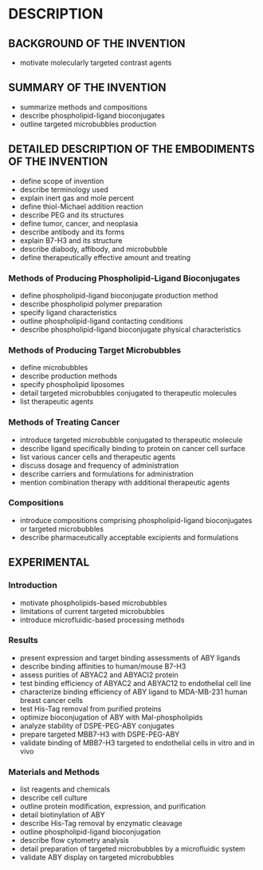 # DESCRIPTION

## BACKGROUND OF THE INVENTION

- motivate molecularly targeted contrast agents

## SUMMARY OF THE INVENTION

- summarize methods and compositions
- describe phospholipid-ligand bioconjugates
- outline targeted microbubbles production

## DETAILED DESCRIPTION OF THE EMBODIMENTS OF THE INVENTION

- define scope of invention
- describe terminology used
- explain inert gas and mole percent
- define thiol-Michael addition reaction
- describe PEG and its structures
- define tumor, cancer, and neoplasia
- describe antibody and its forms
- explain B7-H3 and its structure
- describe diabody, affibody, and microbubble
- define therapeutically effective amount and treating

### Methods of Producing Phospholipid-Ligand Bioconjugates

- define phospholipid-ligand bioconjugate production method
- describe phospholipid polymer preparation
- specify ligand characteristics
- outline phospholipid-ligand contacting conditions
- describe phospholipid-ligand bioconjugate physical characteristics

### Methods of Producing Target Microbubbles

- define microbubbles
- describe production methods
- specify phospholipid liposomes
- detail targeted microbubbles conjugated to therapeutic molecules
- list therapeutic agents

### Methods of Treating Cancer

- introduce targeted microbubble conjugated to therapeutic molecule
- describe ligand specifically binding to protein on cancer cell surface
- list various cancer cells and therapeutic agents
- discuss dosage and frequency of administration
- describe carriers and formulations for administration
- mention combination therapy with additional therapeutic agents

### Compositions

- introduce compositions comprising phospholipid-ligand bioconjugates or targeted microbubbles
- describe pharmaceutically acceptable excipients and formulations

## EXPERIMENTAL

### Introduction

- motivate phospholipids-based microbubbles
- limitations of current targeted microbubbles
- introduce microfluidic-based processing methods

### Results

- present expression and target binding assessments of ABY ligands
- describe binding affinities to human/mouse B7-H3
- assess purities of ABYAC2 and ABYACI2 protein
- test binding efficiency of ABYAC2 and ABYAC12 to endothelial cell line
- characterize binding efficiency of ABY ligand to MDA-MB-231 human breast cancer cells
- test His-Tag removal from purified proteins
- optimize bioconjugation of ABY with Mal-phospholipids
- analyze stability of DSPE-PEG-ABY conjugates
- prepare targeted MBB7-H3 with DSPE-PEG-ABY
- validate binding of MBB7-H3 targeted to endothelial cells in vitro and in vivo

### Materials and Methods

- list reagents and chemicals
- describe cell culture
- outline protein modification, expression, and purification
- detail biotinylation of ABY
- describe His-Tag removal by enzymatic cleavage
- outline phospholipid-ligand bioconjugation
- describe flow cytometry analysis
- detail preparation of targeted microbubbles by a microfluidic system
- validate ABY display on targeted microbubbles

